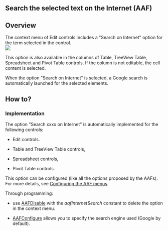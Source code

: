
## Search the selected text on the Internet (AAF)
			

<a name="NOTE1"></a>
<a name="NOTE1_1"></a>


## Overview
<a name="overview_ELTTEXTE000094"></a>
The context menu of Edit controls includes a "Search on Internet" option for the term selected in the control. 
<br>![](https://doc.pcsoft.fr/en-US/images/image.awp?langid=3&name=FAA_Recherche_Internet.gif)


This option is also available in the columns of Table, TreeView Table, Spreadsheet and Pivot Table controls. If the column is not editable, the cell content is selected. 

When the option "Search on Internet" is selected, a Google search is automatically launched for the selected elements. 

<a name="NOTE2"></a>
<a name="NOTE2_1"></a>


## How to?
<a name="how_ELTTEXTE000118"></a>


### Implementation
<a name="implementation_ELTPARAGRAPHE000025"></a>

The option "Search xxxx on Internet" is automatically implemented for the following controls: 

- Edit controls. 

- Table and TreeView Table controls, 

- Spreadsheet controls,

- Pivot Table controls. 




This option can be configured (like all the options proposed by the AAFs). For more details, see [Configuring the AAF menus](../Editeurs/2010040.md). 

Through programming: 

- use [AAFDisable](../WDLang1/1000022018.md) with the *aafInternetSearch* constant to delete the option in the context menu. 

- [AAFConfigure](../WDLang1/1000022108.md) allows you to specify the search engine used (Google by default).





